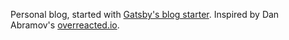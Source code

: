 Personal blog, started with [Gatsby's blog starter](https://github.com/gatsbyjs/gatsby-starter-blog). Inspired by Dan Abramov's [overreacted.io](https://overreacted.io).
